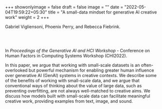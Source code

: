 +++
showonlyimage = false
draft = false
image = ""
date = "2022-05-04T19:59:22+05:30"
title = "A small-data mindset for generative AI creative work"
weight = 2
+++

Gabriel Vigliensoni,  Phoenix Perry, and Rebecca  Fiebrink. 

<br><br>

In _Proceedings of the Generative AI and HCI Workshop_ - Conference on Human Factors in Computing Systems Workshop (CHI2022).

<!--more-->

In this paper, we argue that working with small-scale datasets is an often-overlooked but powerful mechanism for enabling greater human influence over generative AI (GenAI) systems in creative contexts. We describe some of the benefits of working with small-scale data, and we argue that conventional ways of thinking about the value of large data, such as preventing overfitting, are not always well-matched to creative aims. We discuss how models built with small-scale data can facilitate meaningful creative work, providing examples from text, image, and sound.
